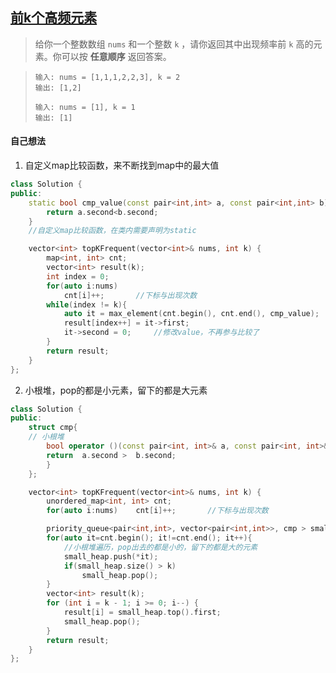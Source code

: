 ## [前k个高频元素](https://leetcode.cn/problems/top-k-frequent-elements/)

> 给你一个整数数组 `nums` 和一个整数 `k` ，请你返回其中出现频率前 `k` 高的元素。你可以按 **任意顺序** 返回答案。

> ```
> 输入: nums = [1,1,1,2,2,3], k = 2
> 输出: [1,2]
> ```
>
> ```
> 输入: nums = [1], k = 1
> 输出: [1]
> ```



#### 自己想法

1. 自定义map比较函数，来不断找到map中的最大值

```c++
class Solution {
public:
    static bool cmp_value(const pair<int,int> a, const pair<int,int> b){
        return a.second<b.second;
    }
    //自定义map比较函数，在类内需要声明为static

    vector<int> topKFrequent(vector<int>& nums, int k) {
        map<int, int> cnt;
        vector<int> result(k);
        int index = 0;
        for(auto i:nums)
            cnt[i]++;       //下标与出现次数
        while(index != k){
            auto it = max_element(cnt.begin(), cnt.end(), cmp_value);
            result[index++] = it->first;
            it->second = 0;     //修改value，不再参与比较了
        }
        return result;
    }
};
```

2. 小根堆，pop的都是小元素，留下的都是大元素

```c++
class Solution {
public:
    struct cmp{
    // 小根堆
	    bool operator ()(const pair<int, int>& a, const pair<int, int>& b){
		return  a.second >  b.second;  
	    }
    };

    vector<int> topKFrequent(vector<int>& nums, int k) {
        unordered_map<int, int> cnt;
        for(auto i:nums)    cnt[i]++;       //下标与出现次数

        priority_queue<pair<int,int>, vector<pair<int,int>>, cmp > small_heap;   //小根堆
        for(auto it=cnt.begin(); it!=cnt.end(); it++){  
            //小根堆遍历，pop出去的都是小的，留下的都是大的元素
            small_heap.push(*it);
            if(small_heap.size() > k)
                small_heap.pop();
        }
        vector<int> result(k);
        for (int i = k - 1; i >= 0; i--) {
            result[i] = small_heap.top().first;
            small_heap.pop();
        }
        return result;
    }
};
```

